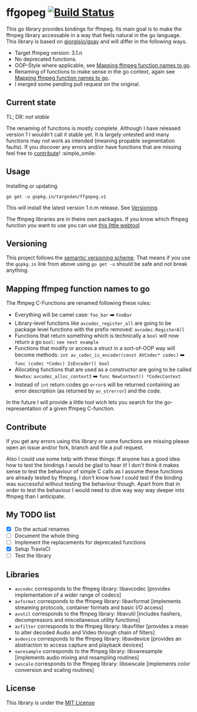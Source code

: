 # ffgopeg [![Build Status](https://travis-ci.org/targodan/ffgopeg.svg?branch=master)](https://travis-ci.org/targodan/ffgopeg)

This go library provides bindings for ffmpeg.
Its main goal is to make the ffmpeg library accessable in a way that feels natural in the go language.
This library is based on [giorgisio/goav](https://github.com/giorgisio/goav) and will differ in the following ways.

- Target ffmpeg version: 3.1.n
- No deprecated functions.
- OOP-Style where applicable, see [Mapping ffmpeg function names to go](#mapping-ffmpeg-function-names-to-go).
- Renaming of functions to make sense in the go context, again see [Mapping ffmpeg function names to go](#mapping-ffmpeg-function-names-to-go).
- I merged some pending pull request on the original.

## Current state

TL; DR: *not stable*

The renaming of funcitons is mostly complete.
Although I have released version 1 I wouldn't call it stable yet.
It is largely untested and many functions may not work as intended (meaning propable segmentation faults).
If you discover any errors and/or have functions that are missing feel free to [contribute](#contribute)! :simple_smile:

## Usage

Installing or updating.

```
go get -u gopkg.in/targodan/ffgopeg.v1
```

This will install the latest version 1.n.m release.
See [Versioning](#versioning).

The ffmpeg libraries are in theire own packages.
If you know which ffmpeg function you want to use you can use [this little webtool](https://targodan.github.io/ffgopeg)

## Versioning

This project follows the [semantic versioning scheme](http://semver.org/).
That means if you use the `gopkg.in` link from above using `go get -u` should be safe and not break anything.

## Mapping ffmpeg function names to go

The ffmpeg C-Functions are renamed following these rules:

- Everything will be camel case: `foo_bar` ➡️ `FooBar`
- Library-level functions like `avcodec_register_all` are going to be package level functions with the prefix removed: `avcodec.RegisterAll`
- Functions that return something which is technically a `bool` will now return a go `bool`: `see next example`
- Functions that modify or access a struct in a sort-of-OOP way will become methods: `int av_codec_is_encoder(const AVCodec* codec)` ➡️ `func (codec *Codec) IsEncoder() bool`
- Allocating functions that are used as a constructor are going to be called `NewXxx`: `avcodec_alloc_context3` ➡️ `func NewContext() *CodecContext`
- Instead of `int` return codes go `error`s will be returned containing an error description (as returned by `av_strerror`) and the code.

In the future I will provide a little tool wich lets you search for the go-representation of a given ffmpeg C-function.

## Contribute

If you get any errors using this library or some functions are missing please open an issue and/or fork, branch and file a pull request.

Also I could use some help with these things:
If anyone has a good idea how to test the bindings I would be glad to hear it!
I don't think it makes sense to test the behaviour of simple C calls as I assume these functions are already tested by ffmpeg.
I don't know how I could test if the binding was successful without testing the behaviour though.
Apart from that in order to test the behaviour I would need to dive way way way deeper into ffmpeg than I anticipate.

## My TODO list

- [x] Do the actual renames
- [ ] Document the whole thing
- [ ] Implement the replacements for deprecated functions
- [x] Setup TravisCI
- [ ] Test the library

## Libraries

- `avcodec` corresponds to the ffmpeg library: libavcodec [provides implementation of a wider range of codecs]
- `avformat` corresponds to the ffmpeg library: libavformat [implements streaming protocols, container formats and basic I/O access]
- `avutil` corresponds to the ffmpeg library: libavutil [includes hashers, decompressors and miscellaneous utility functions]
- `avfilter` corresponds to the ffmpeg library: libavfilter [provides a mean to alter decoded Audio and Video through chain of filters]
- `avdevice` corresponds to the ffmpeg library: libavdevice [provides an abstraction to access capture and playback devices]
- `swresample` corresponds to the ffmpeg library: libswresample [implements audio mixing and resampling routines]
- `swscale` corresponds to the ffmpeg library: libswscale [implements color conversion and scaling routines]

## License

This library is under the [MIT License](http://opensource.org/licenses/MIT)
